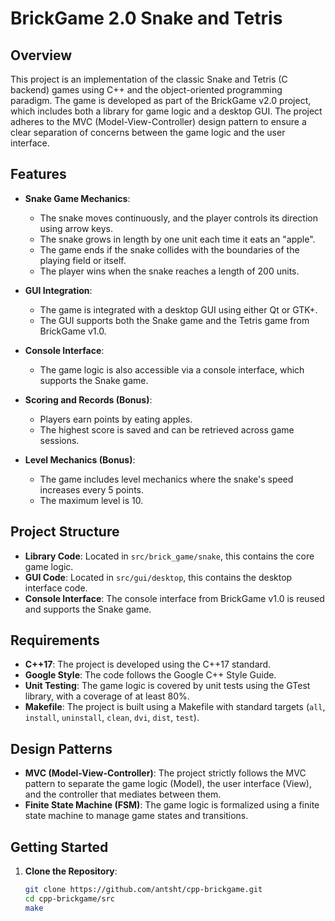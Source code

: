# BrickGame 2.0 Snake and Tetris

## Overview
This project is an implementation of the classic Snake and Tetris (C backend) games using C++ and the object-oriented programming paradigm. The game is developed as part of the BrickGame v2.0 project, which includes both a library for game logic and a desktop GUI. The project adheres to the MVC (Model-View-Controller) design pattern to ensure a clear separation of concerns between the game logic and the user interface.

## Features
- **Snake Game Mechanics**:
  - The snake moves continuously, and the player controls its direction using arrow keys.
  - The snake grows in length by one unit each time it eats an "apple".
  - The game ends if the snake collides with the boundaries of the playing field or itself.
  - The player wins when the snake reaches a length of 200 units.
  
- **GUI Integration**:
  - The game is integrated with a desktop GUI using either Qt or GTK+.
  - The GUI supports both the Snake game and the Tetris game from BrickGame v1.0.

- **Console Interface**:
  - The game logic is also accessible via a console interface, which supports the Snake game.

- **Scoring and Records (Bonus)**:
  - Players earn points by eating apples.
  - The highest score is saved and can be retrieved across game sessions.

- **Level Mechanics (Bonus)**:
  - The game includes level mechanics where the snake's speed increases every 5 points.
  - The maximum level is 10.

## Project Structure
- **Library Code**: Located in `src/brick_game/snake`, this contains the core game logic.
- **GUI Code**: Located in `src/gui/desktop`, this contains the desktop interface code.
- **Console Interface**: The console interface from BrickGame v1.0 is reused and supports the Snake game.

## Requirements
- **C++17**: The project is developed using the C++17 standard.
- **Google Style**: The code follows the Google C++ Style Guide.
- **Unit Testing**: The game logic is covered by unit tests using the GTest library, with a coverage of at least 80%.
- **Makefile**: The project is built using a Makefile with standard targets (`all`, `install`, `uninstall`, `clean`, `dvi`, `dist`, `test`).

## Design Patterns
- **MVC (Model-View-Controller)**: The project strictly follows the MVC pattern to separate the game logic (Model), the user interface (View), and the controller that mediates between them.
- **Finite State Machine (FSM)**: The game logic is formalized using a finite state machine to manage game states and transitions.

## Getting Started
1. **Clone the Repository**:
   ```bash
   git clone https://github.com/antsht/cpp-brickgame.git
   cd cpp-brickgame/src
   make
